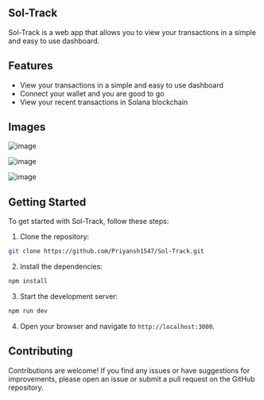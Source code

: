 ## Sol-Track

Sol-Track is a web app that allows you to view your transactions in a simple and easy to use dashboard.

## Features

- View your transactions in a simple and easy to use dashboard
- Connect your wallet and you are good to go
- View your recent transactions in Solana blockchain

## Images

![image](https://github.com/user-attachments/assets/d53120f5-7060-4510-82c9-1235a6e8ffdc)

![image](https://github.com/user-attachments/assets/77d20b5d-07c3-4cae-81da-4d38b56143c9)


![image](https://github.com/user-attachments/assets/cd4e23ee-b6a7-4914-b81c-d9afcb6fba78)



## Getting Started

To get started with Sol-Track, follow these steps:

1. Clone the repository:

```bash
git clone https://github.com/Priyansh1547/Sol-Track.git
```

2. Install the dependencies:

```bash
npm install
```

3. Start the development server:

```bash
npm run dev
```

4. Open your browser and navigate to `http://localhost:3000`.

## Contributing

Contributions are welcome! If you find any issues or have suggestions for improvements, please open an issue or submit a pull request on the GitHub repository.
